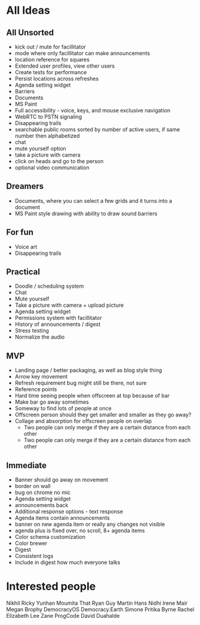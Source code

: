 # All Ideas

## All Unsorted
* kick out / mute for facillitator
* mode where only facillitator can make announcements
* location reference for squares
* Extended user profiles, view other users
* Create tests for performance
* Persist locations across refreshes
* Agenda setting widget
* Barriers
* Documents
* MS Paint
* Full accessibility - voice, keys, and mouse exclusive navigation
* WebRTC to PSTN signaling
* Disappearing trails
* searchable public rooms sorted by number of active users, if same number then alphabetized
* chat
* mute yourself option
* take a picture with camera
* click on heads and go to the person
* optional video communication

## Dreamers
* Documents, where you can select a few grids and it turns into a document
* MS Paint style drawing with ability to draw sound barriers

## For fun
* Voice art
* Disappearing trails

## Practical
* Doodle / scheduling system
* Chat
* Mute yourself
* Take a picture with camera + upload picture
* Agenda setting widget
* Permissions system with facillitator
* History of announcements / digest
* Stress testing
* Normalize the audio

## MVP
* Landing page / better packaging, as well as blog style thing
* Arrow key movement
* Refresh requirement bug might still be there, not sure
* Reference points
* Hard time seeing people when offscreen at top because of bar
* Make bar go away sometimes
* Someway to find lots of people at once
* Offscreen person should they get smaller and smaller as they go away?
* Collage and absorption for offscreen people on overlap
  * Two people can only merge if they are a certain distance from each other
  * Two people can only merge if they are a certain distance from each other

## Immediate
* Banner should go away on movement
* border on wall
* bug on chrome no mic
* Agenda setting widget
 * announcements back
 * Additional response options - text response
 * Agenda items contain announcements
* banner on new agenda item or really any changes not visible
* agenda plus is fixed over, no scroll, 8+ agenda items
* Color schema customization
 * Color brewer
* Digest
* Consistent logs
* Include in digest how much everyone talks

# Interested people
Nikhil
Ricky
Yunhan
Moumita
That Ryan Guy
Martin
Hans
Nidhi
Irene
Mair
Megan Brophy
DemocracyOS
Democracy.Earth
Simone
Pritika
Byrne
Rachel
Elizabeth Lee
Zane
ProgCode
David Duahalde


